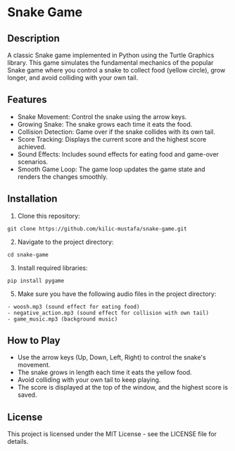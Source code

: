 # Snake Game


## Description
A classic Snake game implemented in Python using the Turtle Graphics library. This game simulates the fundamental mechanics of the popular Snake game where you control a snake to collect food (yellow circle), grow longer, and avoid colliding with your own tail.


## Features

- Snake Movement: Control the snake using the arrow keys.
- Growing Snake: The snake grows each time it eats the food.
- Collision Detection: Game over if the snake collides with its own tail.
- Score Tracking: Displays the current score and the highest score achieved.
- Sound Effects: Includes sound effects for eating food and game-over scenarios.
- Smooth Game Loop: The game loop updates the game state and renders the changes smoothly.


## Installation

  1) Clone this repository:

    git clone https://github.com/kilic-mustafa/snake-game.git

  2) Navigate to the project directory:

    cd snake-game

  3) Install required libraries:
     
    pip install pygame

  5) Make sure you have the following audio files in the project directory:

    - woosh.mp3 (sound effect for eating food)
    - negative_action.mp3 (sound effect for collision with own tail)
    - game_music.mp3 (background music)



    
## How to Play

- Use the arrow keys (Up, Down, Left, Right) to control the snake's movement.
- The snake grows in length each time it eats the yellow food.
- Avoid colliding with your own tail to keep playing.
- The score is displayed at the top of the window, and the highest score is saved.


## License
This project is licensed under the MIT License - see the        LICENSE file for details.

